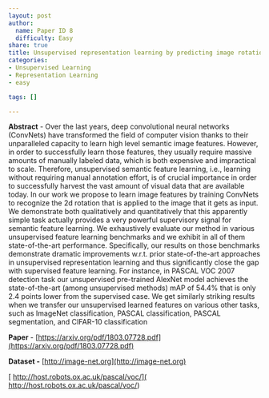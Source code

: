 ```yaml
---
layout: post
author:
  name: Paper ID 8
  difficulty: Easy
share: true
title: Unsupervised representation learning by predicting image rotations
categories:
- Unsupervised Learning
- Representation Learning
- easy

tags: []

---
```

**Abstract** - Over the last years, deep convolutional neural networks (ConvNets) have transformed the field of computer vision thanks to their unparalleled capacity to learn high level semantic image features. However, in order to successfully learn those features, they usually require massive amounts of manually labeled data, which is both expensive and impractical to scale. Therefore, unsupervised semantic feature learning, i.e., learning without requiring manual annotation effort, is of crucial importance in order to successfully harvest the vast amount of visual data that are available today. In our work we propose to learn image features by training ConvNets to recognize the 2d rotation that is applied to the image that it gets as input. We demonstrate both qualitatively and quantitatively that this apparently simple task actually provides a very powerful supervisory signal for semantic feature learning. We exhaustively evaluate our method in various unsupervised feature learning benchmarks and we exhibit in all of them state-of-the-art performance. Specifically, our results on those benchmarks demonstrate dramatic improvements w.r.t. prior state-of-the-art approaches in unsupervised representation learning and thus significantly close the gap with supervised feature learning. For instance, in PASCAL VOC 2007 detection task our unsupervised pre-trained AlexNet model achieves the state-of-the-art (among unsupervised methods) mAP of 54.4% that is only 2.4 points lower from the supervised case. We get similarly striking results when we transfer our unsupervised learned features on various other tasks, such as ImageNet classification, PASCAL classification, PASCAL segmentation, and CIFAR-10 classification

**Paper** - [https://arxiv.org/pdf/1803.07728.pdf](https://arxiv.org/pdf/1803.07728.pdf)

**Dataset -** [http://image-net.org](http://image-net.org)

[ http://host.robots.ox.ac.uk/pascal/voc/]( http://host.robots.ox.ac.uk/pascal/voc/)
    